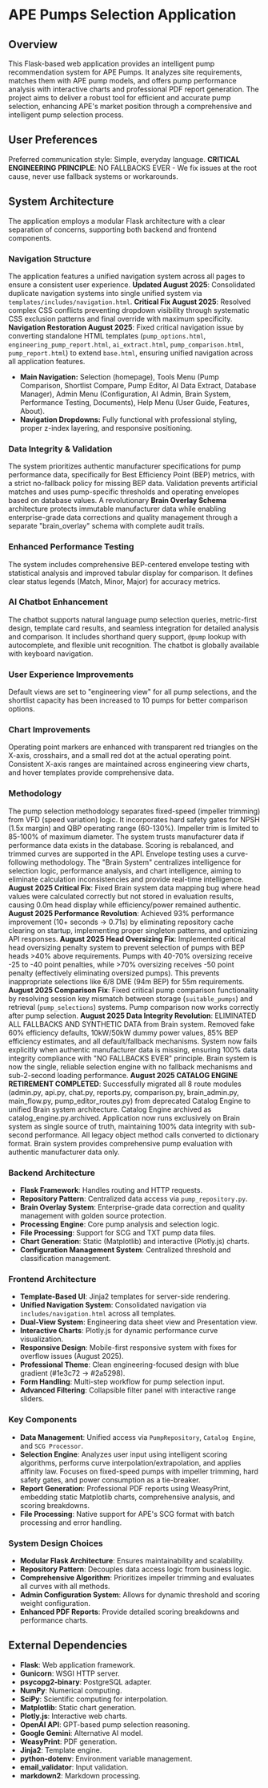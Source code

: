 # APE Pumps Selection Application

## Overview
This Flask-based web application provides an intelligent pump recommendation system for APE Pumps. It analyzes site requirements, matches them with APE pump models, and offers pump performance analysis with interactive charts and professional PDF report generation. The project aims to deliver a robust tool for efficient and accurate pump selection, enhancing APE's market position through a comprehensive and intelligent pump selection process.

## User Preferences
Preferred communication style: Simple, everyday language.
**CRITICAL ENGINEERING PRINCIPLE**: NO FALLBACKS EVER - We fix issues at the root cause, never use fallback systems or workarounds.

## System Architecture
The application employs a modular Flask architecture with a clear separation of concerns, supporting both backend and frontend components.

### Navigation Structure
The application features a unified navigation system across all pages to ensure a consistent user experience. **Updated August 2025**: Consolidated duplicate navigation systems into single unified system via `templates/includes/navigation.html`. **Critical Fix August 2025**: Resolved complex CSS conflicts preventing dropdown visibility through systematic CSS exclusion patterns and final override with maximum specificity. **Navigation Restoration August 2025**: Fixed critical navigation issue by converting standalone HTML templates (`pump_options.html`, `engineering_pump_report.html`, `ai_extract.html`, `pump_comparison.html`, `pump_report.html`) to extend `base.html`, ensuring unified navigation across all application features.
- **Main Navigation:** Selection (homepage), Tools Menu (Pump Comparison, Shortlist Compare, Pump Editor, AI Data Extract, Database Manager), Admin Menu (Configuration, AI Admin, Brain System, Performance Testing, Documents), Help Menu (User Guide, Features, About).
- **Navigation Dropdowns:** Fully functional with professional styling, proper z-index layering, and responsive positioning.

### Data Integrity & Validation
The system prioritizes authentic manufacturer specifications for pump performance data, specifically for Best Efficiency Point (BEP) metrics, with a strict no-fallback policy for missing BEP data. Validation prevents artificial matches and uses pump-specific thresholds and operating envelopes based on database values. A revolutionary **Brain Overlay Schema** architecture protects immutable manufacturer data while enabling enterprise-grade data corrections and quality management through a separate "brain_overlay" schema with complete audit trails.

### Enhanced Performance Testing
The system includes comprehensive BEP-centered envelope testing with statistical analysis and improved tabular display for comparison. It defines clear status legends (Match, Minor, Major) for accuracy metrics.

### AI Chatbot Enhancement
The chatbot supports natural language pump selection queries, metric-first design, template card results, and seamless integration for detailed analysis and comparison. It includes shorthand query support, `@pump` lookup with autocomplete, and flexible unit recognition. The chatbot is globally available with keyboard navigation.

### User Experience Improvements
Default views are set to "engineering view" for all pump selections, and the shortlist capacity has been increased to 10 pumps for better comparison options.

### Chart Improvements
Operating point markers are enhanced with transparent red triangles on the X-axis, crosshairs, and a small red dot at the actual operating point. Consistent X-axis ranges are maintained across engineering view charts, and hover templates provide comprehensive data.

### Methodology
The pump selection methodology separates fixed-speed (impeller trimming) from VFD (speed variation) logic. It incorporates hard safety gates for NPSH (1.5x margin) and QBP operating range (60-130%). Impeller trim is limited to 85-100% of maximum diameter. The system trusts manufacturer data if performance data exists in the database. Scoring is rebalanced, and trimmed curves are supported in the API. Envelope testing uses a curve-following methodology. The "Brain System" centralizes intelligence for selection logic, performance analysis, and chart intelligence, aiming to eliminate calculation inconsistencies and provide real-time intelligence. **August 2025 Critical Fix**: Fixed Brain system data mapping bug where head values were calculated correctly but not stored in evaluation results, causing 0.0m head display while efficiency/power remained authentic. **August 2025 Performance Revolution**: Achieved 93% performance improvement (10+ seconds → 0.71s) by eliminating repository cache clearing on startup, implementing proper singleton patterns, and optimizing API responses. **August 2025 Head Oversizing Fix**: Implemented critical head oversizing penalty system to prevent selection of pumps with BEP heads >40% above requirements. Pumps with 40-70% oversizing receive -25 to -40 point penalties, while >70% oversizing receives -50 point penalty (effectively eliminating oversized pumps). This prevents inappropriate selections like 6/8 DME (94m BEP) for 55m requirements. **August 2025 Comparison Fix**: Fixed critical pump comparison functionality by resolving session key mismatch between storage (`suitable_pumps`) and retrieval (`pump_selections`) systems. Pump comparison now works correctly after pump selection. **August 2025 Data Integrity Revolution**: ELIMINATED ALL FALLBACKS AND SYNTHETIC DATA from Brain system. Removed fake 60% efficiency defaults, 10kW/50kW dummy power values, 85% BEP efficiency estimates, and all default/fallback mechanisms. System now fails explicitly when authentic manufacturer data is missing, ensuring 100% data integrity compliance with "NO FALLBACKS EVER" principle. Brain system is now the single, reliable selection engine with no fallback mechanisms and sub-2-second loading performance. **August 2025 CATALOG ENGINE RETIREMENT COMPLETED**: Successfully migrated all 8 route modules (admin.py, api.py, chat.py, reports.py, comparison.py, brain_admin.py, main_flow.py, pump_editor_routes.py) from deprecated Catalog Engine to unified Brain system architecture. Catalog Engine archived as catalog_engine.py.archived. Application now runs exclusively on Brain system as single source of truth, maintaining 100% data integrity with sub-second performance. All legacy object method calls converted to dictionary format. Brain system provides comprehensive pump evaluation with authentic manufacturer data only.

### Backend Architecture
- **Flask Framework**: Handles routing and HTTP requests.
- **Repository Pattern**: Centralized data access via `pump_repository.py`.
- **Brain Overlay System**: Enterprise-grade data correction and quality management with golden source protection.
- **Processing Engine**: Core pump analysis and selection logic.
- **File Processing**: Support for SCG and TXT pump data files.
- **Chart Generation**: Static (Matplotlib) and interactive (Plotly.js) charts.
- **Configuration Management System**: Centralized threshold and classification management.

### Frontend Architecture
- **Template-Based UI**: Jinja2 templates for server-side rendering.
- **Unified Navigation System**: Consolidated navigation via `includes/navigation.html` across all templates.
- **Dual-View System**: Engineering data sheet view and Presentation view.
- **Interactive Charts**: Plotly.js for dynamic performance curve visualization.
- **Responsive Design**: Mobile-first responsive system with fixes for overflow issues (August 2025).
- **Professional Theme**: Clean engineering-focused design with blue gradient (#1e3c72 → #2a5298).
- **Form Handling**: Multi-step workflow for pump selection input.
- **Advanced Filtering**: Collapsible filter panel with interactive range sliders.

### Key Components
- **Data Management**: Unified access via `PumpRepository`, `Catalog Engine`, and `SCG Processor`.
- **Selection Engine**: Analyzes user input using intelligent scoring algorithms, performs curve interpolation/extrapolation, and applies affinity law. Focuses on fixed-speed pumps with impeller trimming, hard safety gates, and power consumption as a tie-breaker.
- **Report Generation**: Professional PDF reports using WeasyPrint, embedding static Matplotlib charts, comprehensive analysis, and scoring breakdowns.
- **File Processing**: Native support for APE's SCG format with batch processing and error handling.

### System Design Choices
- **Modular Flask Architecture**: Ensures maintainability and scalability.
- **Repository Pattern**: Decouples data access logic from business logic.
- **Comprehensive Algorithm**: Prioritizes impeller trimming and evaluates all curves with all methods.
- **Admin Configuration System**: Allows for dynamic threshold and scoring weight configuration.
- **Enhanced PDF Reports**: Provide detailed scoring breakdowns and performance charts.

## External Dependencies
- **Flask**: Web application framework.
- **Gunicorn**: WSGI HTTP server.
- **psycopg2-binary**: PostgreSQL adapter.
- **NumPy**: Numerical computing.
- **SciPy**: Scientific computing for interpolation.
- **Matplotlib**: Static chart generation.
- **Plotly.js**: Interactive web charts.
- **OpenAI API**: GPT-based pump selection reasoning.
- **Google Gemini**: Alternative AI model.
- **WeasyPrint**: PDF generation.
- **Jinja2**: Template engine.
- **python-dotenv**: Environment variable management.
- **email_validator**: Input validation.
- **markdown2**: Markdown processing.